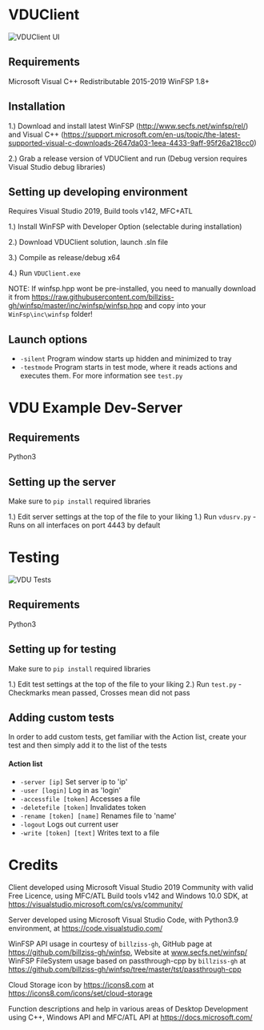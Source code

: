 # VDUClient

![VDUClient UI](https://i.imgur.com/wLT9izo.png)

## Requirements
Microsoft Visual C++ Redistributable 2015-2019
WinFSP 1.8+

## Installation

1.) Download and install latest WinFSP (http://www.secfs.net/winfsp/rel/) and Visual C++ (https://support.microsoft.com/en-us/topic/the-latest-supported-visual-c-downloads-2647da03-1eea-4433-9aff-95f26a218cc0)

2.) Grab a release version of VDUClient and run (Debug version requires Visual Studio debug libraries)

## Setting up developing environment
Requires Visual Studio 2019, Build tools v142, MFC+ATL

1.) Install WinFSP with Developer Option (selectable during installation)

2.) Download VDUClient solution, launch .sln file

3.) Compile as release/debug x64

4.) Run `VDUClient.exe`

NOTE: If winfsp.hpp wont be pre-installed, you need to manually download it from https://raw.githubusercontent.com/billziss-gh/winfsp/master/inc/winfsp/winfsp.hpp and copy into your `WinFsp\inc\winfsp` folder!

## Launch options
- `-silent`       Program window starts up hidden and minimized to tray
- `-testmode`     Program starts in test mode, where it reads actions and executes them. For more information see `test.py`

# VDU Example Dev-Server

## Requirements
Python3

## Setting up the server
Make sure to `pip install` required libraries

1.) Edit server settings at the top of the file to your liking
1.) Run `vdusrv.py` - Runs on all interfaces on port 4443 by default

# Testing

![VDU Tests](https://i.imgur.com/poxPXVv.png)

## Requirements
Python3

## Setting up for testing
Make sure to `pip install` required libraries

1.) Edit test settings at the top of the file to your liking
2.) Run `test.py` - Checkmarks mean passed, Crosses mean did not pass

## Adding custom tests
In order to add custom tests, get familiar with the Action list, create your test and then simply add it to the list of the tests
#### Action list
- `-server [ip]`              Set server ip to 'ip'
- `-user [login]`             Log in as 'login'
- `-accessfile [token]`       Accesses a file
- `-deletefile [token]`       Invalidates token
- `-rename [token] [name]`    Renames file to 'name'
- `-logout`                   Logs out current user
- `-write [token] [text]`     Writes text to a file

# Credits
Client developed using Microsoft Visual Studio 2019 Community with valid Free Licence, using MFC/ATL Build tools v142 and Windows 10.0 SDK, at https://visualstudio.microsoft.com/cs/vs/community/

Server developed using Microsoft Visual Studio Code, with Python3.9 environment, at https://code.visualstudio.com/

WinFSP API usage in courtesy of `billziss-gh`, GitHub page at https://github.com/billziss-gh/winfsp, Website at www.secfs.net/winfsp/
WinFSP FileSystem usage based on passthrough-cpp by `billziss-gh` at https://github.com/billziss-gh/winfsp/tree/master/tst/passthrough-cpp

Cloud Storage icon by https://icons8.com at https://icons8.com/icons/set/cloud-storage

Function descriptions and help in various areas of Desktop Development using C++, Windows API and MFC/ATL API at https://docs.microsoft.com/
